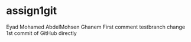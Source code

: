 # assign1git
Eyad Mohamed AbdelMohsen Ghanem
First comment
testbranch change
1st commit of GitHub directly
